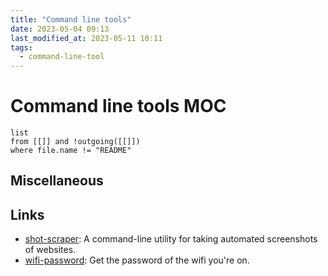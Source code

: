 ```yaml
---
title: "Command line tools"
date: 2023-05-04 09:13
last_modified_at: 2023-05-11 10:11
tags:
  - command-line-tool
---
```


# Command line tools MOC

```dataview
list
from [[]] and !outgoing([[]])
where file.name != "README"
```

## Miscellaneous

## Links

- [shot-scraper](https://shot-scraper.datasette.io/en/stable/index.html): A command-line utility for taking automated screenshots of websites.
- [wifi-password](https://github.com/rauchg/wifi-password): Get the password of the wifi you're on.

